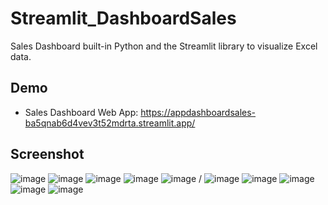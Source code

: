 # Streamlit_DashboardSales
Sales Dashboard built-in Python and the Streamlit library to visualize Excel data.
## Demo
- Sales Dashboard Web App:
https://appdashboardsales-ba5qnab6d4vev3t52mdrta.streamlit.app/
## Screenshot
![image](https://github.com/basia99ka/Streamlit_DashboardSales/assets/165905205/c851a533-5713-42c5-b5e4-b3b7cb04b654)
![image](https://github.com/basia99ka/Streamlit_DashboardSales/assets/165905205/502da743-59f2-452e-9b48-ba589fdbcc6f)
![image](https://github.com/basia99ka/Streamlit_DashboardSales/assets/165905205/7f63a5c3-3343-40a7-9136-b71a3d7f909d)
![image](https://github.com/basia99ka/Streamlit_DashboardSales/assets/165905205/8f34b9a6-f2f4-40c3-b124-10f439a8035a)
![image](https://github.com/basia99ka/Streamlit_DashboardSales/assets/165905205/3090b967-b64a-4528-a698-a162e857d26f)
/
![image](https://github.com/basia99ka/Streamlit_DashboardSales/assets/165905205/09c21483-a280-45ed-b129-62417edbbf6d)
![image](https://github.com/basia99ka/Streamlit_DashboardSales/assets/165905205/0e0a756b-bb64-49a2-8702-af659da0f563)
![image](https://github.com/basia99ka/Streamlit_DashboardSales/assets/165905205/05ac391b-d2f6-4683-b48f-40c19b34eef9)
![image](https://github.com/basia99ka/Streamlit_DashboardSales/assets/165905205/46b8b99a-b14f-4730-ad3a-84ff8a8ab45f)
![image](https://github.com/basia99ka/Streamlit_DashboardSales/assets/165905205/3c857b1f-3c43-4eef-a265-e138058f217a)

